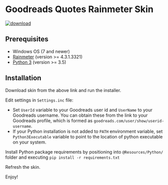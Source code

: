 # Goodreads Quotes Rainmeter Skin

[![download](https://img.shields.io/badge/download-deviantart-blue)](https://www.deviantart.com/aelek/art/Rainmeter-Goodreads-Quotes-817357253)

## Prerequisites

- Windows OS (7 and newer)
- [Rainmeter](https://www.rainmeter.net/) (version >= 4.3.1.3321)
- [Python 3](https://www.python.org/downloads/) (version >= 3.5)

## Installation

Download skin from the above link and run the installer.

Edit settings in `Settings.inc` file:

- Set `UserId` variable to your Goodreads user id and `UserName` to your Goodreads username. You can obtain these from the link to your Goodreads profile, which is formed as `goodreads.com/user/show/userid-username`.
- If your Python installation is not added to `PATH` environment variable, set `Python3Executable` variable to point to the location of python executable on your system.

Install Python package requirements by positioning into `@Resources/Python/` folder and executing `pip install -r requirements.txt`

Refresh the skin.

Enjoy!
